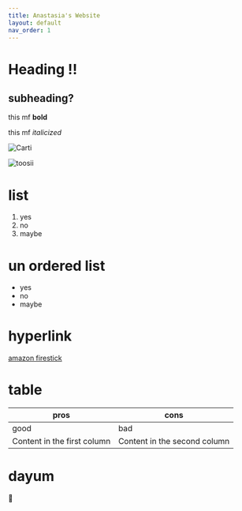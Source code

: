 ```yaml
---
title: Anastasia's Website
layout: default
nav_order: 1
---
```


# Heading !!
## subheading? 
this mf **bold**

this mf *italicized*

![Carti](https://upload.wikimedia.org/wikipedia/commons/thumb/9/9a/Playboi_Carti.jpg/220px-Playboi_Carti.jpg)

![toosii](images/ScreenShot2021-01-14at10.10.16PM.PNG)

# list 
1. yes
2. no
3. maybe 

# un ordered list 
- yes 
- no
- maybe 

# hyperlink 

[amazon firestick](https://www.amazon.ca/dp/B07ZZW18N6?ref=ods_ucc_smp_shld_rc_nd_ucc#tech) 


# table 
pros| cons
------------ | -------------
good | bad 
Content in the first column | Content in the second column

# dayum 
:hot_face:
